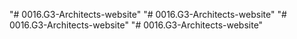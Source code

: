 "# 0016.G3-Architects-website" 
"# 0016.G3-Architects-website" 
"# 0016.G3-Architects-website" 
"# 0016.G3-Architects-website" 
